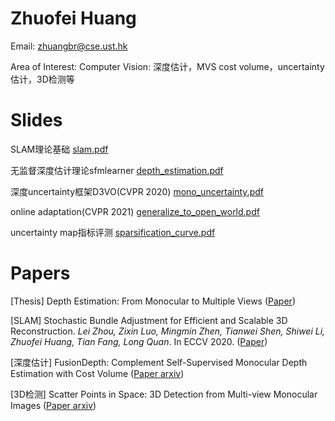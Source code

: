 
# Zhuofei Huang

Email: zhuangbr@cse.ust.hk

Area of Interest: Computer Vision: 深度估计，MVS cost volume，uncertainty估计，3D检测等


# Slides

SLAM理论基础 [slam.pdf](slides/slam.pdf)

无监督深度估计理论sfmlearner [depth_estimation.pdf](slides/depth_estimation.pdf)

深度uncertainty框架D3VO(CVPR 2020) [mono_uncertainty.pdf](slides/mono_uncertainty.pdf)

online adaptation(CVPR 2021) [generalize_to_open_world.pdf](slides/generalize_to_open_world.pdf)

uncertainty map指标评测 [sparsification_curve.pdf](slides/sparsification_curve.pdf)



# Papers

[Thesis] Depth Estimation: From Monocular to Multiple Views ([Paper](papers/thesis.pdf))

<!-- * 讲述单目无监督深度估计框架的发展史，以及多视角MVS技术在深度估计中的应用，同时引入贝叶斯理论中对模型不确定度的估计。最终通过结合单目和多帧方法各自的优点，提出一种融合框架，使深度图预测结果更精准。在KITTI数据集上验证了该方法的性能相较于传统纯单目和纯多帧方法都有提升。 -->

[SLAM] Stochastic Bundle Adjustment for Efficient and Scalable 3D Reconstruction. *Lei Zhou, Zixin Luo, Mingmin Zhen, Tianwei Shen, Shiwei Li, Zhuofei Huang, Tian Fang, Long Quan*. In ECCV 2020. ([Paper](https://arxiv.org/pdf/2008.00446.pdf))

[深度估计] FusionDepth: Complement Self-Supervised Monocular Depth Estimation with
Cost Volume ([Paper arxiv](https://arxiv.org/pdf/2305.06036.pdf))

[3D检测] Scatter Points in Space: 3D Detection from Multi-view Monocular Images ([Paper arxiv](https://arxiv.org/pdf/2208.14738.pdf))
